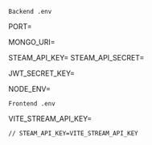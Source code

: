     Backend .env

PORT=

MONGO_URI=

STEAM_API_KEY=
STEAM_API_SECRET=

JWT_SECRET_KEY=

NODE_ENV=




    Frontend .env

VITE_STREAM_API_KEY=



    // STEAM_API_KEY=VITE_STREAM_API_KEY
